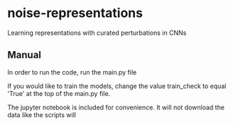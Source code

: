 # noise-representations
Learning representations with curated perturbations in CNNs     


## Manual
In order to run the code, run the main.py file 

If you would like to train the models, change the value train_check to equal
'True' at the top of the main.py file.   


The jupyter notebook is included for convenience. It will not download the data like the scripts will
